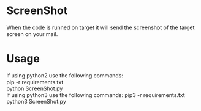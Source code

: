 # ScreenShot
When the code is runned on target it will send the screenshot of the target screen on your mail.
# Usage
If using python2 use the following commands:<br/>
pip -r requirements.txt<br/>
python ScreenShot.py<br/>
If using python3 use the following commands:
pip3 -r requirements.txt<br/>
python3 ScreenShot.py<br/>
